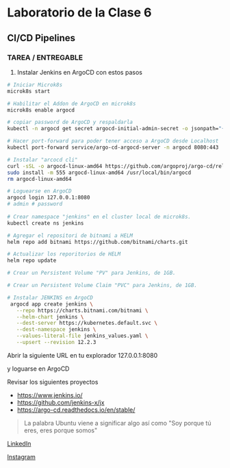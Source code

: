 # Laboratorio de la Clase 6
## CI/CD Pipelines

### TAREA / ENTREGABLE

1) Instalar Jenkins en ArgoCD con estos pasos

```sh
# Iniciar Microk8s
microk8s start

# Habilitar el Addon de ArgoCD en microk8s
microk8s enable argocd

# copiar password de ArgoCD y respaldarla
kubectl -n argocd get secret argocd-initial-admin-secret -o jsonpath="{.data.password}" | base64 -d

# Hacer port-forward para poder tener acceso a ArgoCD desde Localhost
kubectl port-forward service/argo-cd-argocd-server -n argocd 8080:443

# Instalar "arcocd cli"
curl -sSL -o argocd-linux-amd64 https://github.com/argoproj/argo-cd/releases/latest/download/argocd-linux-amd64
sudo install -m 555 argocd-linux-amd64 /usr/local/bin/argocd
rm argocd-linux-amd64

# Loguearse en ArgoCD
argocd login 127.0.0.1:8080
# admin # password
 
# Crear namespace "jenkins" en el cluster local de microk8s.
kubectl create ns jenkins

# Agregar el repositori de bitnami a HELM
helm repo add bitnami https://github.com/bitnami/charts.git

# Actualizar los reporitorios de HELM 
helm repo update

# Crear un Persistent Volume "PV" para Jenkins, de 1GB.

# Crear un Persistent Volume Claim "PVC" para Jenkins, de 1GB.

# Instalar JENKINS en ArgoCD
 argocd app create jenkins \
   --repo https://charts.bitnami.com/bitnami \
   --helm-chart jenkins \
   --dest-server https://kubernetes.default.svc \
   --dest-namespace jenkins \
   --values-literal-file jenkins_values.yaml \
   --upsert --revision 12.2.3

```

  Abrir la siguiente URL en tu explorador
  127.0.0.1:8080 

  y loguarse en ArgoCD


Revisar los siguientes proyectos
- https://www.jenkins.io/
- https://github.com/jenkins-x/jx
- https://argo-cd.readthedocs.io/en/stable/ 


> La palabra Ubuntu viene a significar algo así como 
> "Soy porque tú eres, eres porque somos"


[LinkedIn](https://www.linkedin.com/company/ubuntuacademia)

[Instagram](https://www.instagram.com/ubuntu.consultores/) 
